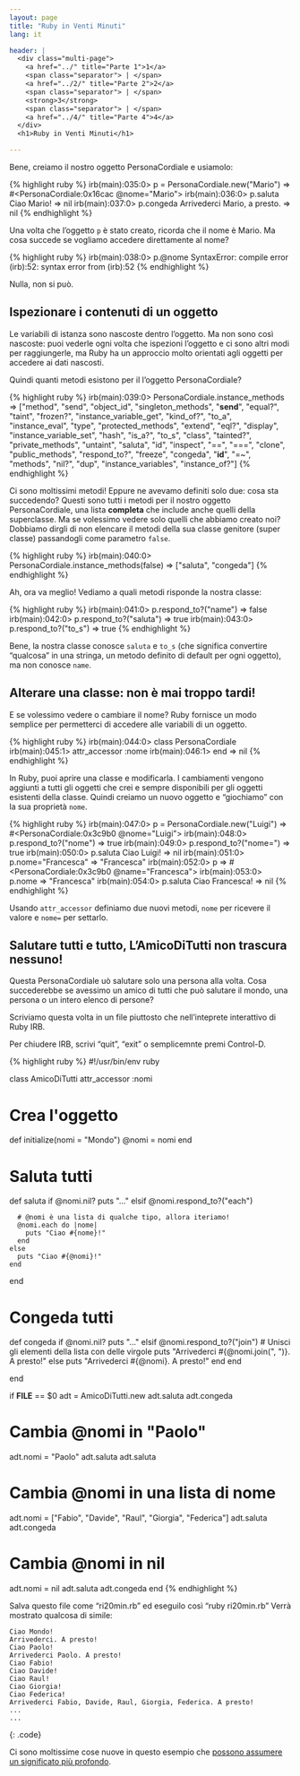 ```yaml
---
layout: page
title: "Ruby in Venti Minuti"
lang: it

header: |
  <div class="multi-page">
    <a href="../" title="Parte 1">1</a>
    <span class="separator"> | </span>
    <a href="../2/" title="Parte 2">2</a>
    <span class="separator"> | </span>
    <strong>3</strong>
    <span class="separator"> | </span>
    <a href="../4/" title="Parte 4">4</a>
  </div>
  <h1>Ruby in Venti Minuti</h1>

---
```


Bene, creiamo il nostro oggetto PersonaCordiale e usiamolo:

{% highlight ruby %}
irb(main):035:0> p = PersonaCordiale.new("Mario")
=> #<PersonaCordiale:0x16cac @nome="Mario">
irb(main):036:0> p.saluta
Ciao Mario!
=> nil
irb(main):037:0> p.congeda
Arrivederci Mario, a presto.
=> nil
{% endhighlight %}

Una volta che l’oggetto `p` è stato creato, ricorda che il nome è Mario.
Ma cosa succede se vogliamo accedere direttamente al nome?

{% highlight ruby %}
irb(main):038:0> p.@nome
SyntaxError: compile error
(irb):52: syntax error
        from (irb):52
{% endhighlight %}

Nulla, non si può.

## Ispezionare i contenuti di un oggetto

Le variabili di istanza sono nascoste dentro l’oggetto. Ma non sono così
nascoste: puoi vederle ogni volta che ispezioni l’oggetto e ci sono
altri modi per raggiungerle, ma Ruby ha un approccio molto orientati
agli oggetti per accedere ai dati nascosti.

Quindi quanti metodi esistono per il l’oggetto PersonaCordiale?

{% highlight ruby %}
irb(main):039:0> PersonaCordiale.instance_methods
=> ["method", "send", "object_id", "singleton_methods",
    "__send__", "equal?", "taint", "frozen?",
    "instance_variable_get", "kind_of?", "to_a",
    "instance_eval", "type", "protected_methods", "extend",
    "eql?", "display", "instance_variable_set", "hash",
    "is_a?", "to_s", "class", "tainted?", "private_methods",
    "untaint", "saluta", "id", "inspect", "==", "===",
    "clone", "public_methods", "respond_to?", "freeze",
    "congeda", "__id__", "=~", "methods", "nil?", "dup",
    "instance_variables", "instance_of?"]
{% endhighlight %}

Ci sono moltissimi metodi! Eppure ne avevamo definiti solo due: cosa sta
succedendo? Questi sono tutti i metodi per il nostro oggetto
PersonaCordiale, una lista **completa** che include anche quelli della
superclasse. Ma se volessimo vedere solo quelli che abbiamo creato noi?
Dobbiamo dirgli di non elencare il metodi della sua classe genitore
(super classe) passandogli come parametro `false`.

{% highlight ruby %}
irb(main):040:0> PersonaCordiale.instance_methods(false)
=> ["saluta", "congeda"]
{% endhighlight %}

Ah, ora va meglio! Vediamo a quali metodi risponde la nostra classe:

{% highlight ruby %}
irb(main):041:0> p.respond_to?("name")
=> false
irb(main):042:0> p.respond_to?("saluta")
=> true
irb(main):043:0> p.respond_to?("to_s")
=> true
{% endhighlight %}

Bene, la nostra classe conosce `saluta` e `to_s` (che significa
convertire “qualcosa” in una stringa, un metodo definito di default per
ogni oggetto), ma non conosce `name`.

## Alterare una classe: non è mai troppo tardi!

E se volessimo vedere o cambiare il nome? Ruby fornisce un modo semplice
per permetterci di accedere alle variabili di un oggetto.

{% highlight ruby %}
irb(main):044:0> class PersonaCordiale
irb(main):045:1>   attr_accessor :nome
irb(main):046:1> end
=> nil
{% endhighlight %}

In Ruby, puoi aprire una classe e modificarla. I cambiamenti vengono
aggiunti a tutti gli oggetti che crei e sempre disponibili per gli
oggetti esistenti della classe. Quindi creiamo un nuovo oggetto e
“giochiamo” con la sua proprietà `nome`.

{% highlight ruby %}
irb(main):047:0> p = PersonaCordiale.new("Luigi")
=> #<PersonaCordiale:0x3c9b0 @nome="Luigi">
irb(main):048:0> p.respond_to?("nome")
=> true
irb(main):049:0> p.respond_to?("nome=")
=> true
irb(main):050:0> p.saluta
Ciao Luigi!
=> nil
irb(main):051:0> p.nome="Francesca"
=> "Francesca"
irb(main):052:0> p
=> #<PersonaCordiale:0x3c9b0 @name="Francesca">
irb(main):053:0> p.nome
=> "Francesca"
irb(main):054:0> p.saluta
Ciao Francesca!
=> nil
{% endhighlight %}

Usando `attr_accessor` definiamo due nuovi metodi, `nome` per ricevere
il valore e `nome=` per settarlo.

## Salutare tutti e tutto, L’AmicoDiTutti non trascura nessuno!

Questa PersonaCordiale uò salutare solo una persona alla volta. Cosa
succederebbe se avessimo un amico di tutti che può salutare il mondo,
una persona o un intero elenco di persone?

Scriviamo questa volta in un file piuttosto che nell’inteprete
interattivo di Ruby IRB.

Per chiudere IRB, scrivi “quit”, “exit” o semplicemnte premi Control-D.

{% highlight ruby %}
#!/usr/bin/env ruby

class AmicoDiTutti
  attr_accessor :nomi

  # Crea l'oggetto
  def initialize(nomi = "Mondo")
    @nomi = nomi
  end

  # Saluta tutti
  def saluta
    if @nomi.nil?
      puts "..."
    elsif @nomi.respond_to?("each")

      # @nomi è una lista di qualche tipo, allora iteriamo!
      @nomi.each do |nome|
        puts "Ciao #{nome}!"
      end
    else
      puts "Ciao #{@nomi}!"
    end
  end

  # Congeda tutti
  def congeda
    if @nomi.nil?
      puts "..."
    elsif @nomi.respond_to?("join")
      # Unisci gli elementi della lista con delle virgole
      puts "Arrivederci #{@nomi.join(", ")}. A presto!"
    else
      puts "Arrivederci #{@nomi}. A presto!"
    end
  end

end


if __FILE__ == $0
  adt = AmicoDiTutti.new
  adt.saluta
  adt.congeda

  # Cambia @nomi in "Paolo"
  adt.nomi = "Paolo"
  adt.saluta
  adt.saluta

  # Cambia @nomi in una lista di nome
  adt.nomi = ["Fabio", "Davide", "Raul",
    "Giorgia", "Federica"]
  adt.saluta
  adt.congeda

  # Cambia @nomi in nil
  adt.nomi = nil
  adt.saluta
  adt.congeda
end
{% endhighlight %}

Salva questo file come “ri20min.rb” ed eseguilo così “ruby ri20min.rb”
Verrà mostrato qualcosa di simile:

    Ciao Mondo!
    Arrivederci. A presto!
    Ciao Paolo!
    Arrivederci Paolo. A presto!
    Ciao Fabio!
    Ciao Davide!
    Ciao Raul!
    Ciao Giorgia!
    Ciao Federica!
    Arrivederci Fabio, Davide, Raul, Giorgia, Federica. A presto!
    ...
    ...
{: .code}

Ci sono moltissime cose nuove in questo esempio che [possono assumere un
significato più profondo](../4/).

